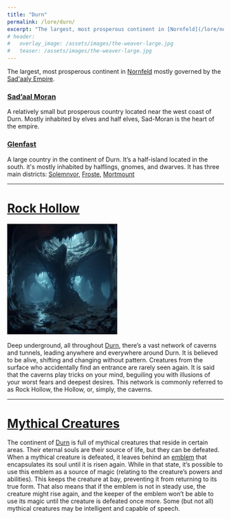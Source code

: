 ```yaml
---
title: "Durn"
permalink: /lore/durn/
excerpt: "The largest, most prosperous continent in [Nornfeld](/lore/nornfeld#nornfeld) mostly governed by the [Sad'aaly Empire](/lore/the-empire#the-sadaaly-empire)."
# header:
#   overlay_image: /assets/images/the-weaver-large.jpg
#   teaser: /assets/images/the-weaver-large.jpg
---
```


The largest, most prosperous continent in [Nornfeld](/lore/nornfeld#nornfeld) mostly governed by the [Sad'aaly Empire](/lore/the-empire#the-sadaaly-empire).

### [Sad’aal Moran](/lore/sadaal-moran#sadaal-moran)
A relatively small but prosperous country located near the west coast of Durn. Mostly inhabited by elves and half elves, Sad-Moran is the heart of the empire.

### [Glenfast](/lore/glenfast#gelnfast)
A large country in the continent of Durn.
It’s a half-island located in the south. it's mostly inhabited by halflings, gnomes, and dwarves.
It has three main districts: [Solemnvor](/lore/glenfast#solemnvor), [Froste](/lore/glenfast#froste), [Mortmount](/lore/glenfast#mortmount)

---
# [Rock Hollow](/lore/rock-hollow#rock-hollow)

[![rock hollow](../../assets/images/rock-hollow/small.jpg)](../../assets/images/rock-hollow/full.png)

Deep underground, all throughout [Durn](#durn), there’s a vast network of caverns and tunnels, leading anywhere and everywhere around Durn. It is believed to be alive, shifting and changing without pattern. Creatures from the surface who accidentally find an entrance are rarely seen again. It is said that the caverns play tricks on your mind, beguiling you with illusions of your worst fears and deepest desires.
This network is commonly referred to as Rock Hollow, the Hollow, or, simply, the caverns.

---
# [Mythical Creatures](/lore/mythical-creatures#mythical-creatures)
The continent of [Durn](#durn) is full of mythical creatures that reside in certain areas. Their eternal souls are their source of life, but they can be defeated. When a mythical creature is defeated, it leaves behind an [emblem](#mythical-emblems) that encapsulates its soul until it is risen again. While in that state, it’s possible to use this emblem as a source of magic (relating to the creature’s powers and abilities). This keeps the creature at bay, preventing it from returning to its true form. That also means that if the emblem is not in steady use, the creature might rise again, and the keeper of the emblem won’t be able to use its magic until the creature is defeated once more.
Some (but not all) mythical creatures may be intelligent and capable of speech.
